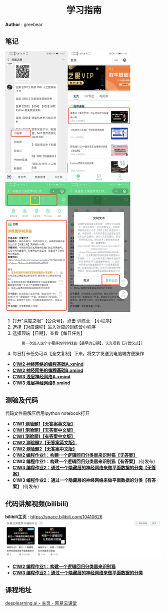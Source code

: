 <h1 align="center">学习指南</h1>

**Author** : greebear


## 笔记


<img src="./guideAssets/miniApp1.jpg" width="200" alt="miniApp1"/><img src="./guideAssets/miniApp2.jpg" width="200" alt="miniApp1"/>
<img src="./guideAssets/miniApp3.jpg" width="200" alt="miniApp3"/><img src="./guideAssets/miniApp4.jpg" width="200" alt="miniApp4"/>
1. 打开"深度之眼"【公众号】，点击 训练营-【小程序】
2. 选择【对应课程】进入对应的训练营小程序
3. 选择顶端【日期】，查看【每日任务】
    ```diff
        第一次进入这个小程序的同学找到【最早的日期】，认真观看【开营仪式】)
    ```
4. 每日打卡任务可以【全文复制】下来，将文字发送到电脑端方便操作


- [**C1W2 神经网络的编程基础A.xmind**](https://github.com/greebear/deeplearning.ai-notes/blob/master/xmind/C1W2/C1W2%20%E7%A5%9E%E7%BB%8F%E7%BD%91%E7%BB%9C%E7%9A%84%E7%BC%96%E7%A8%8B%E5%9F%BA%E7%A1%80A.xmind)<br>
- [**C1W2 神经网络的编程基础B.xmind**](https://github.com/greebear/deeplearning.ai-notes/blob/master/xmind/C1W2/C1W2%20%E7%A5%9E%E7%BB%8F%E7%BD%91%E7%BB%9C%E7%9A%84%E7%BC%96%E7%A8%8B%E5%9F%BA%E7%A1%80B.xmind)<br>
- [**C1W3 浅层神经网络A.xmind**](https://github.com/greebear/deeplearning.ai-notes/blob/master/xmind/C1W3/C1W3%20%E6%B5%85%E5%B1%82%E7%A5%9E%E7%BB%8F%E7%BD%91%E7%BB%9CA.xmind)<br>
- [**C1W3 浅层神经网络B.xmind**](https://github.com/greebear/deeplearning.ai-notes/blob/master/xmind/C1W3/C1W3%20%E6%B5%85%E5%B1%82%E7%A5%9E%E7%BB%8F%E7%BD%91%E7%BB%9CB.xmind)<br>

## 测验及代码

代码文件需解压后用ipython notebook打开
- [**C1W1 测验题1【无答案英文版】**](./trials/C1W1/trialC1W1.jpg)
- [**C1W1 测验题1【无答案中文版】**](./trials/C1W1_noAnswers.md)
- [**C1W1 测验题1【有答案中文版】**](./trials/C1W1_withAnswers.md)
- [**C1W2 测验题2【无答案英文版】**](./trials/C1W2/trialC1W2.jpg)
- [**C1W2 测验题2【无答案中文版】**](./trials/C1W2_noAnswers.md)
- [**C1W2 编程作业1：构建一个逻辑回归分类器来识别猫【无答案】**](./assignment/assignment_noAnswers/C1/assignment2(C1W2).zip)<br>
- **C1W2 编程作业1：构建一个逻辑回归分类器来识别猫【有答案】** (待发布)
- [**C1W3 编程作业2：通过一个隐藏层的神经网络来做平面数据的分类【无答案】**](./assignment/assignment_noAnswers/C1/assignment3(C1W3).zip)<br>
- **C1W3 编程作业2：通过一个隐藏层的神经网络来做平面数据的分类【有答案】** (待发布)

## 代码讲解视频(bilibili)
**bilibili主页** : https://space.bilibili.com/10410626
![](./assets/bilibiliDemo.jpg)
- [**C1W2 编程作业1：构建一个逻辑回归分类器来识别猫**](https://www.bilibili.com/video/av50307869)<br>
- [**C1W3 编程作业2：通过一个隐藏层的神经网络来做平面数据的分类**](https://www.bilibili.com/video/av51486088)<br>

## 课程地址

[deeplearning.ai - 主页 - 网易云课堂](https://study.163.com/provider/2001053000/index.htm)
